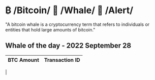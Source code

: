 # ₿ /Bitcoin/ 🐳 /Whale/ 🚨 /Alert/
"A bitcoin whale is a cryptocurrency term that refers to individuals or entities that hold large amounts of bitcoin."


Whale of the day - 2022 September 28
----

|BTC Amount|Transaction ID|
|---|--:|
|